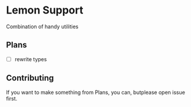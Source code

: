 # Lemon Support

Combination of handy utilities 

## Plans

- [ ] rewrite types

## Contributing

If you want to make something from Plans, you can, butplease open issue first.
